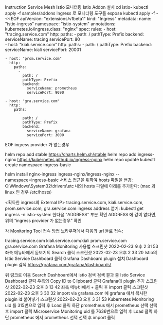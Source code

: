 Instruction
Service Mesh Istio 모니터링
Istio Addon 설치
cd istio-<istio-version>
kubectl apply -f samples/addons
Ingress 로 모니터링 도구들 expose
kubectl apply -f - <<EOF
apiVersion: "extensions/v1beta1"
kind: "Ingress"
metadata: 
  name: "istio-ingress"
  namespace: "istio-system"
  annotations: 
    kubernetes.io/ingress.class: "nginx"
spec: 
  rules: 
    - host: "tracing.service.com"
      http: 
        paths: 
          - 
            path: /
            pathType: Prefix
            backend: 
              serviceName: tracing
              servicePort: 80	
    - host: "kiali.service.com"
      http: 
        paths: 
          - 
            path: /
            pathType: Prefix
            backend: 
              serviceName: kiali
              servicePort: 20001

    - host: "prom.service.com"
      http: 
        paths: 
          - 
            path: /
            pathType: Prefix
            backend: 
              serviceName: prometheus
              servicePort: 9090

    - host: "gra.service.com"
      http: 
        paths: 
          - 
            path: /
            pathType: Prefix
            backend: 
              serviceName: grafana
              servicePort: 3000
EOF
ingress provider 가 없는경우

helm repo add stable https://charts.helm.sh/stable
helm repo add ingress-nginx https://kubernetes.github.io/ingress-nginx
helm repo update
kubectl create namespace ingress-basic

helm install nginx-ingress ingress-nginx/ingress-nginx --namespace=ingress-basic
서비스 접근을 위하여 hosts 파일을 변경:
C:\Windows\System32\drivers\etc 내의 hosts 파일에 아래를 추가한다: (mac 과 linux 인 경우 /etc/hosts)

<획득한 ingress의 External IP>  tracing.service.com, kiali.service.com, prom.service.com, gra.service.com
ingress address 얻기: kubectl get ingress -n istio-system 한다음 “ADDRESS” 부분 확인
ADDRESS 에 값이 없다면, 위의 “ingress provider 가 없는경우” 확인

각 Monitoring Tool 접속 방법
브라우저에서 다음의 url 들로 접속:

tracing.service.com
kiali.service.com/kiali
prom.service.com
gra.service.com
Grafana Monitoring 사용법
스크린샷 2022-02-23 오후 2 31 53
좌측 메뉴바에서 돋보기의 Search 클릭
스크린샷 2022-02-23 오후 2 33 20
Istio의 Istio Service Dashboard 클릭
Grafana Dashboard plugin 설치
Dashboard plugin 검색
https://grafana.com/grafana/dashboards/

위 링크로 이동
Search Dashboard에서 istio 검색
검색 결과 중 Istio Service Dashboard 클릭
우측의 Copy ID to Clipboard 클릭
Grafana에 plugin 추가
스크린샷 2022-02-23 오후 3 13 42
좌측 메뉴바에서 + 클릭 후 import 클릭
스크린샷 2022-02-23 오후 3 30 32
import via grafana.com 에 grafana 에서 복사한 plugin id 붙여넣기
스크린샷 2022-02-23 오후 3 31 53
Kubernetes Monitoring
uid 를 315번으로 입력 후 Load 클릭
하단 prometheus 에서 prometheus 선택
선택 후 import 클릭
Microservice Monitoring
uid 를 7636번으로 입력 후 Load 클릭
하단 prometheus 에서 prometheus 선택
선택 후 import 클릭
